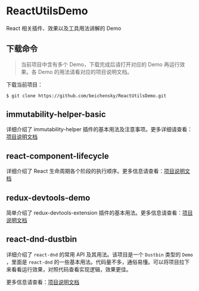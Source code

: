 # ReactUtilsDemo
React 相关插件、效果以及工具用法讲解的 Demo


## 下载命令
> 当前项目中含有多个 Demo，下载完成后请打开对应的 Demo 再运行效果。各 Demo 的用法请看对应的项目说明文档。

下载当前项目：
``` bash
$ git clone https://github.com/beichensky/ReactUtilsDemo.git
```




## immutability-helper-basic
详细介绍了 immutability-helper 插件的基本用法及注意事项。更多详细请查看：[项目说明文档](https://github.com/beichensky/ReactUtilsDemo/blob/master/immutability-helper-basic/README.md)




## react-component-lifecycle
详细介绍了 React 生命周期各个阶段的执行顺序。更多信息请查看：[项目说明文档](https://github.com/beichensky/ReactUtilsDemo/blob/master/react-component-lifecycle/README.md)




## redux-devtools-demo
简单介绍了 redux-devtools-extension 插件的基本用法。更多信息请查看：[项目说明文档](https://github.com/beichensky/ReactUtilsDemo/blob/master/redux-devtools-demo/README.md)




## react-dnd-dustbin
详细介绍了 `react-dnd` 的常用 API 及其用法。该项目是一个 `Dustbin` 类型的 `Demo` ，里面是 `react-dnd` 的一些基本用法。代码量不多，通俗易懂。可以将项目拉下来看看运行效果，对照代码查看实现逻辑，效果更佳。

更多信息请查看：[项目说明文档](https://github.com/beichensky/ReactUtilsDemo/blob/master/react-dnd-dustbin/README.md)